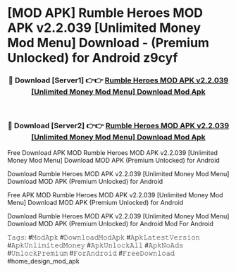 # [MOD APK] Rumble Heroes MOD APK v2.2.039 [Unlimited Money Mod Menu] Download - (Premium Unlocked) for Android z9cyf



<div align="center">
<h3>🔴 Download [Server1] 👉👉 <a href="https://momento.my/?title=Rumble_Heroes_MOD_APK_v2.2.039_[Unlimited_Money_Mod_Menu]_Download">Rumble Heroes MOD APK v2.2.039 [Unlimited Money Mod Menu] Download Mod Apk</a></h3><br>

<h3>🔴 Download [Server2] 👉👉 <a href="https://momento.my/?title=Rumble_Heroes_MOD_APK_v2.2.039_[Unlimited_Money_Mod_Menu]_Download">Rumble Heroes MOD APK v2.2.039 [Unlimited Money Mod Menu] Download Mod Apk</a></h3>
</div>



Free Download APK MOD Rumble Heroes MOD APK v2.2.039 [Unlimited Money Mod Menu] Download MOD APK (Premium Unlocked) for Android

Download Rumble Heroes MOD APK v2.2.039 [Unlimited Money Mod Menu] Download MOD APK (Premium Unlocked) for Android

Free APK MOD Rumble Heroes MOD APK v2.2.039 [Unlimited Money Mod Menu] Download MOD APK (Premium Unlocked) for Android

Download Rumble Heroes MOD APK v2.2.039 [Unlimited Money Mod Menu] Download MOD APK (Premium Unlocked) for Android Mod For Android

𝚃𝚊𝚐𝚜: #𝙼𝚘𝚍𝙰𝚙𝚔 #𝙳𝚘𝚠𝚗𝚕𝚘𝚊𝚍𝙼𝚘𝚍𝙰𝚙𝚔 #𝙰𝚙𝚔𝙻𝚊𝚝𝚎𝚜𝚝𝚅𝚎𝚛𝚜𝚒𝚘𝚗 #𝙰𝚙𝚔𝚄𝚗𝚕𝚒𝚖𝚒𝚝𝚎𝚍𝙼𝚘𝚗𝚎𝚢 #𝙰𝚙𝚔𝚄𝚗𝚕𝚘𝚌𝚔𝙰𝚕𝚕 #𝙰𝚙𝚔𝙽𝚘𝙰𝚍𝚜 #𝚄𝚗𝚕𝚘𝚌𝚔𝙿𝚛𝚎𝚖𝚒𝚞𝚖 #𝙵𝚘𝚛𝙰𝚗𝚍𝚛𝚘𝚒𝚍 #𝙵𝚛𝚎𝚎𝙳𝚘𝚠𝚗𝚕𝚘𝚊𝚍 #home_design_mod_apk
